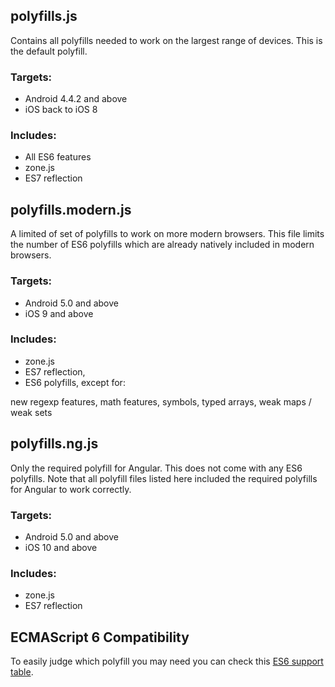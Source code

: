 ## polyfills.js

Contains all polyfills needed to work on the largest range of devices. This is the default polyfill.

### Targets:

- Android 4.4.2 and above
- iOS back to iOS 8

### Includes:

- All ES6 features
- zone.js
- ES7 reflection


## polyfills.modern.js

A limited of set of polyfills to work on more modern browsers. This file limits the number of ES6 polyfills which are already natively included in modern browsers.

### Targets:

- Android 5.0 and above
- iOS 9 and above

### Includes:

- zone.js
- ES7 reflection,
- ES6 polyfills, except for:

new regexp features,
math features,
symbols,
typed arrays,
weak maps / weak sets


## polyfills.ng.js

Only the required polyfill for Angular. This does not come with any ES6 polyfills. Note that all polyfill files listed here included the required polyfills for Angular to work correctly.

### Targets:

- Android 5.0 and above
- iOS 10 and above

### Includes:

- zone.js
- ES7 reflection


## ECMAScript 6 Compatibility

To easily judge which polyfill you may need you can check this [ES6 support table](https://kangax.github.io/compat-table/es6/).

